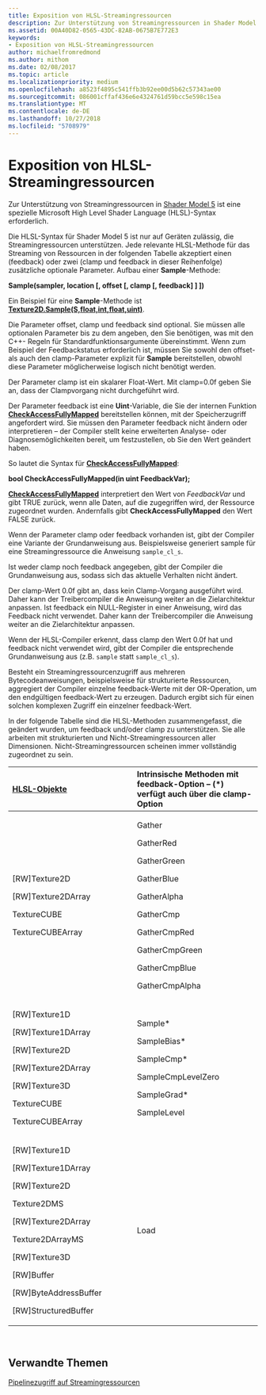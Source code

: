 ```yaml
---
title: Exposition von HLSL-Streamingressourcen
description: Zur Unterstützung von Streamingressourcen in Shader Model 5 ist eine spezielle Microsoft High Level Shader Language (HLSL)-Syntax erforderlich.
ms.assetid: 00A40D82-0565-43DC-82AB-0675B7E772E3
keywords:
- Exposition von HLSL-Streamingressourcen
author: michaelfromredmond
ms.author: mithom
ms.date: 02/08/2017
ms.topic: article
ms.localizationpriority: medium
ms.openlocfilehash: a8523f4895c541ffb3b92ee00d5b62c57343ae00
ms.sourcegitcommit: 086001cffaf436e6e4324761d59bcc5e598c15ea
ms.translationtype: MT
ms.contentlocale: de-DE
ms.lasthandoff: 10/27/2018
ms.locfileid: "5708979"
---
```

# <a name="hlsl-streaming-resources-exposure"></a>Exposition von HLSL-Streamingressourcen


Zur Unterstützung von Streamingressourcen in [Shader Model 5](https://msdn.microsoft.com/library/windows/desktop/ff471356) ist eine spezielle Microsoft High Level Shader Language (HLSL)-Syntax erforderlich.

Die HLSL-Syntax für Shader Model 5 ist nur auf Geräten zulässig, die Streamingressourcen unterstützen. Jede relevante HLSL-Methode für das Streaming von Ressourcen in der folgenden Tabelle akzeptiert einen (feedback) oder zwei (clamp und feedback in dieser Reihenfolge) zusätzliche optionale Parameter. Aufbau einer **Sample**-Methode:

**Sample(sampler, location \[, offset \[, clamp \[, feedback\] \] \])**

Ein Beispiel für eine **Sample**-Methode ist [**Texture2D.Sample(S,float,int,float,uint)**](https://msdn.microsoft.com/library/windows/desktop/dn393787).

Die Parameter offset, clamp und feedback sind optional. Sie müssen alle optionalen Parameter bis zu dem angeben, den Sie benötigen, was mit den C++- Regeln für Standardfunktionsargumente übereinstimmt. Wenn zum Beispiel der Feedbackstatus erforderlich ist, müssen Sie sowohl den offset- als auch den clamp-Parameter explizit für **Sample** bereitstellen, obwohl diese Parameter möglicherweise logisch nicht benötigt werden.

Der Parameter clamp ist ein skalarer Float-Wert. Mit clamp=0.0f geben Sie an, dass der Clampvorgang nicht durchgeführt wird.

Der Parameter feedback ist eine **Uint**-Variable, die Sie der internen Funktion [**CheckAccessFullyMapped**](https://msdn.microsoft.com/library/windows/desktop/dn292083) bereitstellen können, mit der Speicherzugriff angefordert wird. Sie müssen den Parameter feedback nicht ändern oder interpretieren – der Compiler stellt keine erweiterten Analyse- oder Diagnosemöglichkeiten bereit, um festzustellen, ob Sie den Wert geändert haben.

So lautet die Syntax für [**CheckAccessFullyMapped**](https://msdn.microsoft.com/library/windows/desktop/dn292083):

**bool CheckAccessFullyMapped(in uint FeedbackVar);**

[**CheckAccessFullyMapped**](https://msdn.microsoft.com/library/windows/desktop/dn292083) interpretiert den Wert von *FeedbackVar* und gibt TRUE zurück, wenn alle Daten, auf die zugegriffen wird, der Ressource zugeordnet wurden. Andernfalls gibt **CheckAccessFullyMapped** den Wert FALSE zurück.

Wenn der Parameter clamp oder feedback vorhanden ist, gibt der Compiler eine Variante der Grundanweisung aus. Beispielsweise generiert sample für eine Streamingressource die Anweisung `sample_cl_s`.

Ist weder clamp noch feedback angegeben, gibt der Compiler die Grundanweisung aus, sodass sich das aktuelle Verhalten nicht ändert.

Der clamp-Wert 0.0f gibt an, dass kein Clamp-Vorgang ausgeführt wird. Daher kann der Treibercompiler die Anweisung weiter an die Zielarchitektur anpassen. Ist feedback ein NULL-Register in einer Anweisung, wird das Feedback nicht verwendet. Daher kann der Treibercompiler die Anweisung weiter an die Zielarchitektur anpassen.

Wenn der HLSL-Compiler erkennt, dass clamp den Wert 0.0f hat und feedback nicht verwendet wird, gibt der Compiler die entsprechende Grundanweisung aus (z.B. `sample` statt `sample_cl_s`).

Besteht ein Streamingressourcenzugriff aus mehreren Bytecodeanweisungen, beispielsweise für strukturierte Ressourcen, aggregiert der Compiler einzelne feedback-Werte mit der OR-Operation, um den endgültigen feedback-Wert zu erzeugen. Dadurch ergibt sich für einen solchen komplexen Zugriff ein einzelner feedback-Wert.

In der folgende Tabelle sind die HLSL-Methoden zusammengefasst, die geändert wurden, um feedback und/oder clamp zu unterstützen. Sie alle arbeiten mit strukturierten und Nicht-Streamingressourcen aller Dimensionen. Nicht-Streamingressourcen scheinen immer vollständig zugeordnet zu sein.

<table>
<colgroup>
<col width="50%" />
<col width="50%" />
</colgroup>
<thead>
<tr class="header">
<th align="left"><a href="https://msdn.microsoft.com/library/windows/desktop/ff471359">HLSL-Objekte</a> </th>
<th align="left">Intrinsische Methoden mit feedback-Option – (*) verfügt auch über die clamp-Option</th>
</tr>
</thead>
<tbody>
<tr class="odd">
<td align="left"><p>[RW]Texture2D</p>
<p>[RW]Texture2DArray</p>
<p>TextureCUBE</p>
<p>TextureCUBEArray</p></td>
<td align="left"><p>Gather</p>
<p>GatherRed</p>
<p>GatherGreen</p>
<p>GatherBlue</p>
<p>GatherAlpha</p>
<p>GatherCmp</p>
<p>GatherCmpRed</p>
<p>GatherCmpGreen</p>
<p>GatherCmpBlue</p>
<p>GatherCmpAlpha</p></td>
</tr>
<tr class="even">
<td align="left"><p>[RW]Texture1D</p>
<p>[RW]Texture1DArray</p>
<p>[RW]Texture2D</p>
<p>[RW]Texture2DArray</p>
<p>[RW]Texture3D</p>
<p>TextureCUBE</p>
<p>TextureCUBEArray</p></td>
<td align="left"><p>Sample*</p>
<p>SampleBias*</p>
<p>SampleCmp*</p>
<p>SampleCmpLevelZero</p>
<p>SampleGrad*</p>
<p>SampleLevel</p></td>
</tr>
<tr class="odd">
<td align="left"><p>[RW]Texture1D</p>
<p>[RW]Texture1DArray</p>
<p>[RW]Texture2D</p>
<p>Texture2DMS</p>
<p>[RW]Texture2DArray</p>
<p>Texture2DArrayMS</p>
<p>[RW]Texture3D</p>
<p>[RW]Buffer</p>
<p>[RW]ByteAddressBuffer</p>
<p>[RW]StructuredBuffer</p></td>
<td align="left">Load</td>
</tr>
</tbody>
</table>

 

## <a name="span-idrelated-topicsspanrelated-topics"></a><span id="related-topics"></span>Verwandte Themen


[Pipelinezugriff auf Streamingressourcen](pipeline-access-to-streaming-resources.md)

 

 





